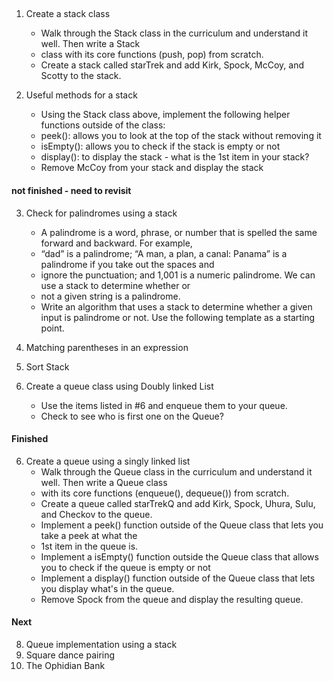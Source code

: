 ##

1. Create a stack class
    - Walk through the Stack class in the curriculum and understand it well. Then write a Stack
    - class with its core functions (push, pop) from scratch.
    - Create a stack called starTrek and add Kirk, Spock, McCoy, and Scotty to the stack.

2. Useful methods for a stack
    - Using the Stack class above, implement the following helper functions outside of the class:
    - peek(): allows you to look at the top of the stack without removing it
    - isEmpty(): allows you to check if the stack is empty or not
    - display(): to display the stack - what is the 1st item in your stack?
    - Remove McCoy from your stack and display the stack

#### not finished - need to revisit
3. Check for palindromes using a stack
    - A palindrome is a word, phrase, or number that is spelled the same forward and backward. For example,
    - “dad” is a palindrome; “A man, a plan, a canal: Panama” is a palindrome if you take out the spaces and
    - ignore the punctuation; and 1,001 is a numeric palindrome. We can use a stack to determine whether or
    - not a given string is a palindrome.
    - Write an algorithm that uses a stack to determine whether a given input is palindrome or not. Use the following template as a starting point.

4. Matching parentheses in an expression

5. Sort Stack

7. Create a queue class using Doubly linked List
    - Use the items listed in #6 and enqueue them to your queue.
    - Check to see who is first one on the Queue?
#### Finished
6. Create a queue using a singly linked list
    - Walk through the Queue class in the curriculum and understand it well. Then write a Queue class
    - with its core functions (enqueue(), dequeue()) from scratch.
    - Create a queue called starTrekQ and add Kirk, Spock, Uhura, Sulu, and Checkov to the queue.
    - Implement a peek() function outside of the Queue class that lets you take a peek at what the
    - 1st item in the queue is.
    - Implement a isEmpty() function outside the Queue class that allows you to check if the queue is empty or not
    - Implement a display() function outside of the Queue class that lets you display what's in the queue.
    - Remove Spock from the queue and display the resulting queue.

#### Next

8. Queue implementation using a stack
9. Square dance pairing
10. The Ophidian Bank
